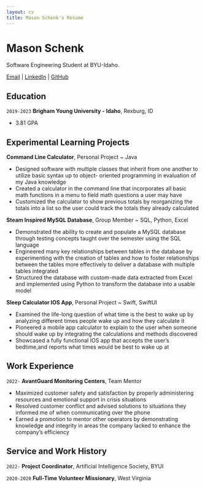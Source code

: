 ```yaml
---
layout: cv
title: Mason Schenk's Resume
---
```

# Mason Schenk
Software Engineering Student at BYU-Idaho.

<div id="webaddress">
<a href="mailto:masonschenk@gmail.com?subject=subject-Mail me">Email</a>
| <a href="https://www.linkedin.com/in/masonschenk/">LinkedIn</a>
| <a href="https://github.com/mschenk7474">GitHub</a>
</div>

## Education

`2019-2023`
__Brigham Young University - Idaho__, Rexburg, ID

- 3.81 GPA

## Experimental Learning Projects
__Command Line Calculator__, Personal Project ~ Java
* Designed software with multiple classes that inherit from one another to utilize basic syntax up to object- oriented programming in evaluation of my Java knowledge
* Created a calculator in the command line that incorporates all basic math functions in a menu to field math questions a user may have
* Customized the calculator to show previous totals by reorganizing the totals into a list so the user could track the totals they already calculated

__Steam Inspired MySQL Database__, Group Member ~ SQL, Python, Excel
* Demonstrated the ability to create and populate a MySQL database through testing concepts taught over the semester using the SQL language
* Engineered many key relationships between tables in the database by experimenting with the creation of tables and how to foster relationships between the tables more effectively to deliver a database with multiple tables integrated
* Structured the database with custom-made data extracted from Excel and implemented using Python to transform the database into a usable model

__Sleep Calculator IOS App__, Personal Project ~ Swift, SwiftUI
* Examined the life-long question of what time is the best to wake up by analyzing different times people wake up and how they calculate it
* Pioneered a mobile app calculator to explain to the user when someone should wake up by integrating the calculations and methods discovered
* Showcased a fully functional IOS app that accepts the user’s bedtime,and reports what times would be best to wake up at

## Work Experience
`2022-`
__AvantGuard Monitoring Centers__, Team Mentor
* Maximized customer safety and satisfaction by properly administering resources and emotional support in
crisis situations
* Resolved customer conflict and advised solutions to situations they informed me of when communicating over
the phone
* Earned a promotion to mentor other operators by demonstrating knowledge and integrity in areas the company
lacked to enhance the company’s efficiency


## Service and Work History

`2022-`
__Project Coordinator__, Artificial Intelligence Society, BYUI


`2020-2020`
__Full-Time Volunteer Missionary__, West Virginia




